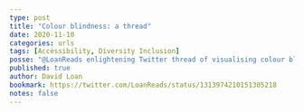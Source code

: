 ```yaml
---
type: post
title: "Colour blindness: a thread"
date: 2020-11-10
categories: urls
tags: [Accessibility, Diversity Inclusion]
posse: "@LoanReads enlightening Twitter thread of visualising colour blindness."
published: true
author: David Loan
bookmark: https://twitter.com/LoanReads/status/1313974210151305218
notes: false
---
```

